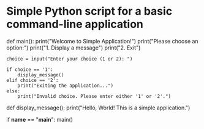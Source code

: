 # Simple Python script for a basic command-line application

def main():
    print("Welcome to Simple Application!")
    print("Please choose an option:")
    print("1. Display a message")
    print("2. Exit")

    choice = input("Enter your choice (1 or 2): ")

    if choice == '1':
        display_message()
    elif choice == '2':
        print("Exiting the application...")
    else:
        print("Invalid choice. Please enter either '1' or '2'.")

def display_message():
    print("Hello, World! This is a simple application.")

if __name__ == "__main__":
    main()
